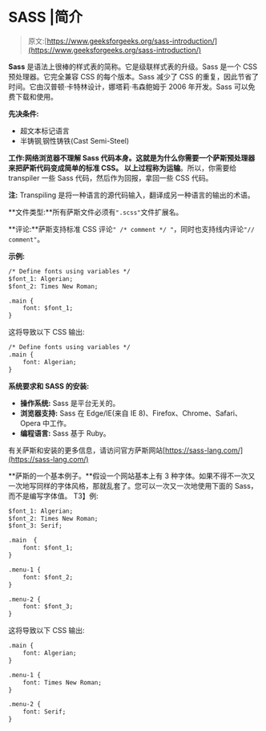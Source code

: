 # SASS |简介

> 原文:[https://www.geeksforgeeks.org/sass-introduction/](https://www.geeksforgeeks.org/sass-introduction/)

**Sass** 是语法上很棒的样式表的简称。它是级联样式表的升级。Sass 是一个 CSS 预处理器。它完全兼容 CSS 的每个版本。Sass 减少了 CSS 的重复，因此节省了时间。它由汉普顿·卡特林设计，娜塔莉·韦森鲍姆于 2006 年开发。Sass 可以免费下载和使用。

**先决条件:**

*   超文本标记语言
*   半铸钢ˌ钢性铸铁(Cast Semi-Steel)

**工作:**网络浏览器不理解 Sass 代码本身。这就是为什么你需要一个萨斯预处理器来把萨斯代码变成简单的标准 CSS。
以上过程称为**运输**。所以，你需要给 transpiler 一些 Sass 代码，然后作为回报，拿回一些 CSS 代码。

**注:** Transpiling 是将一种语言的源代码输入，翻译成另一种语言的输出的术语。

**文件类型:**所有萨斯文件必须有`".scss"`文件扩展名。

**评论:**萨斯支持标准 CSS 评论`" /* comment */ "`，同时也支持线内评论`"// comment"`。

**示例:**

```html
/* Define fonts using variables */
$font_1: Algerian;
$font_2: Times New Roman;

.main {
    font: $font_1;
}
```

这将导致以下 CSS 输出:

```html
/* Define fonts using variables */
.main {
    font: Algerian;
}

```

**系统要求和 SASS 的安装:**

*   **操作系统:** Sass 是平台无关的。
*   **浏览器支持:** Sass 在 Edge/IE(来自 IE 8)、Firefox、Chrome、Safari、Opera 中工作。
*   **编程语言:** Sass 基于 Ruby。

有关萨斯和安装的更多信息，请访问官方萨斯网站[https://sass-lang.com/](https://sass-lang.com/)

**萨斯的一个基本例子。**假设一个网站基本上有 3 种字体。如果不得不一次又一次地写同样的字体风格，那就乱套了。您可以一次又一次地使用下面的 Sass，而不是编写字体值。
T3】例:

```html
$font_1: Algerian;
$font_2: Times New Roman;
$font_3: Serif;

.main  {
    font: $font_1;
}

.menu-1 {
    font: $font_2;
}

.menu-2 {
    font: $font_3;
}
```

这将导致以下 CSS 输出:

```html
.main {
    font: Algerian;
}

.menu-1 {
    font: Times New Roman;
}

.menu-2 {
    font: Serif;
}

```